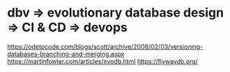 # dbv => evolutionary database design => CI & CD => devops #

<https://odetocode.com/blogs/scott/archive/2008/02/03/versioning-databases-branching-and-merging.aspx>
<https://martinfowler.com/articles/evodb.html>
<https://flywaydb.org/>
